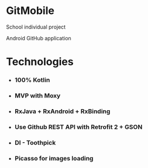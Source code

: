 # GitMobile

School individual project

Android GitHub application


# Technologies
* ### 100% Kotlin
* ### MVP with Moxy
* ### RxJava + RxAndroid + RxBinding
* ### Use Github REST API with Retrofit 2 + GSON
* ### DI - Toothpick
* ### Picasso for images loading
